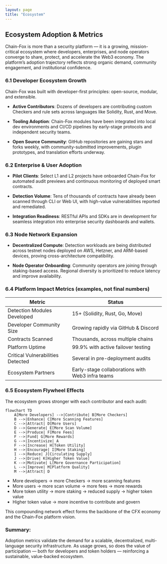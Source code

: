 ```yaml
---
layout: page
title: "Ecosystem"
---
```

## Ecosystem Adoption & Metrics
Chain-Fox is more than a security platform — it is a growing, mission-critical ecosystem where developers, enterprises, and node operators converge to share, protect, and accelerate the Web3 economy. The platform’s adoption trajectory reflects strong organic demand, community engagement, and institutional confidence.

### 6.1 Developer Ecosystem Growth

Chain-Fox was built with developer-first principles: open-source, modular, and extensible.

* **Active Contributors**:
  Dozens of developers are contributing custom Checkers and rule sets across languages like Solidity, Rust, and Move.

* **Tooling Adoption**:
  Chain-Fox modules have been integrated into local dev environments and CI/CD pipelines by early-stage protocols and independent security teams.

* **Open Source Community**:
  GitHub repositories are gaining stars and forks weekly, with community-submitted improvements, plugin prototypes, and translation efforts underway.

### 6.2 Enterprise & User Adoption

* **Pilot Clients**:
  Select L1 and L2 projects have onboarded Chain-Fox for automated audit previews and continuous monitoring of deployed smart contracts.

* **Detection Volume**:
  Tens of thousands of contracts have already been scanned through CLI or Web UI, with high-value vulnerabilities reported and remediated.

* **Integration Readiness**:
  RESTful APIs and SDKs are in development for seamless integration into enterprise security dashboards and wallets.

### 6.3 Node Network Expansion

* **Decentralized Compute**:
  Detection workloads are being distributed across testnet nodes deployed on AWS, Hetzner, and ARM-based devices, proving cross-architecture compatibility.

* **Node Operator Onboarding**:
  Community operators are joining through staking-based access. Regional diversity is prioritized to reduce latency and improve availability.

### 6.4 Platform Impact Metrics (examples, not final numbers)

| Metric                            | Status                                           |
| --------------------------------- | ------------------------------------------------ |
| Detection Modules Developed       | 15+ (Solidity, Rust, Go, Move)                   |
| Developer Community Size          | Growing rapidly via GitHub & Discord             |
| Contracts Scanned                 | Thousands, across multiple chains                |
| Platform Uptime                   | 99.9% with active failover testing               |
| Critical Vulnerabilities Detected | Several in pre-deployment audits                 |
| Ecosystem Partners                | Early-stage collaborations with Web3 infra teams |

### 6.5 Ecosystem Flywheel Effects

The ecosystem grows stronger with each contributor and each audit:

```mermaid
flowchart TD
    A[More Developers] -->|Contribute| B[More Checkers]
    B -->|Enhance| C[More Scanning Features]
    C -->|Attract| D[More Users]
    D -->|Generate| E[More Scan Volume]
    E -->|Produce| F[More Fees]
    F -->|Fund| G[More Rewards]
    G -->|Incentivize| A
    F -->|Increase| H[Token Utility]
    H -->|Encourage| I[More Staking]
    I -->|Reduce| J[Circulating Supply]
    J -->|Drive| K[Higher Token Value]
    K -->|Motivate| L[More Governance Participation]
    L -->|Improve| M[Platform Quality]
    M -->|Attract| D
```

* More developers → more Checkers → more scanning features
* More users → more scan volume → more fees → more rewards
* More token utility → more staking → reduced supply → higher token value
* Higher token value → more incentive to contribute and govern

This compounding network effect forms the backbone of the CFX economy and the Chain-Fox platform vision.

### Summary:
Adoption metrics validate the demand for a scalable, decentralized, multi-language security infrastructure. As usage grows, so does the value of participation — both for developers and token holders — reinforcing a sustainable, value-backed ecosystem.